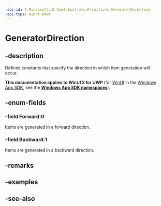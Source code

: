 ```yaml
---
-api-id: T:Microsoft.UI.Xaml.Controls.Primitives.GeneratorDirection
-api-type: winrt enum
---
```


<!-- Enumeration syntax
public enum Windows.UI.Xaml.Controls.Primitives.GeneratorDirection : int
-->

# GeneratorDirection

## -description
Defines constants that specify the direction in which item generation will occur.

**This documentation applies to WinUI 2 for UWP** (for [WinUI](/windows/apps/winui/winui3/) in the [Windows App SDK](/windows/apps/windows-app-sdk/), see the **[Windows App SDK namespaces](/windows/windows-app-sdk/api/winrt/)**).

## -enum-fields
### -field Forward:0
Items are generated in a forward direction.

### -field Backward:1
Items are generated in a backward direction.


## -remarks

## -examples

## -see-also
